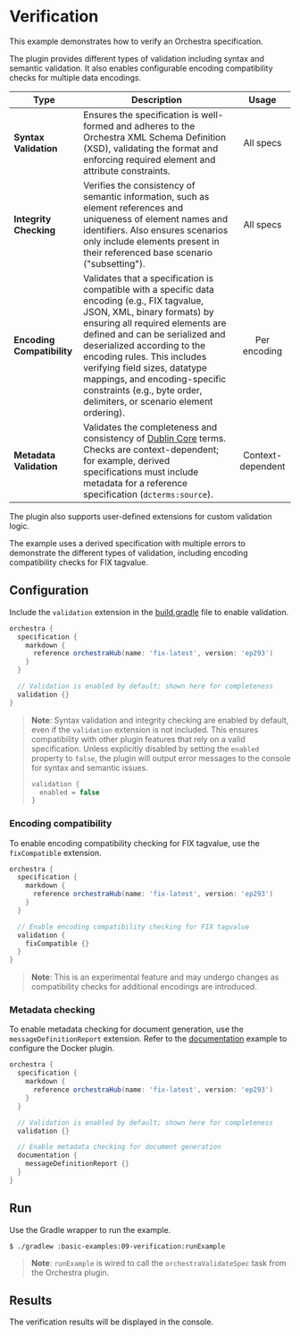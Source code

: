 # Verification

This example demonstrates how to verify an Orchestra specification.

The plugin provides different types of validation including syntax and semantic validation. It also enables configurable encoding compatibility checks for multiple data encodings. 

| **Type**                   | **Description**                                                                                                                                                                                                                                                                                                                                                                                          |     **Usage**     |
|----------------------------|----------------------------------------------------------------------------------------------------------------------------------------------------------------------------------------------------------------------------------------------------------------------------------------------------------------------------------------------------------------------------------------------------------|:-----------------:|
| **Syntax Validation**      | Ensures the specification is well-formed and adheres to the Orchestra XML Schema Definition (XSD), validating the format and enforcing required element and attribute constraints.                                                                                                                                                                                                                       |     All specs     |
| **Integrity Checking**     | Verifies the consistency of semantic information, such as element references and uniqueness of element names and identifiers. Also ensures scenarios only include elements present in their referenced base scenario ("subsetting").                                                                                                                                                                     |     All specs     |
| **Encoding Compatibility** | Validates that a specification is compatible with a specific data encoding (e.g., FIX tagvalue, JSON, XML, binary formats) by ensuring all required elements are defined and can be serialized and deserialized according to the encoding rules. This includes verifying field sizes, datatype mappings, and encoding-specific constraints (e.g., byte order, delimiters, or scenario element ordering). |   Per encoding    |
| **Metadata Validation**    | Validates the completeness and consistency of [Dublin Core](https://www.dublincore.org/specifications/dublin-core/) terms. Checks are context-dependent; for example, derived specifications must include metadata for a reference specification (`dcterms:source`).                                                                                                                                     | Context-dependent | 

The plugin also supports user-defined extensions for custom validation logic.

The example uses a derived specification with multiple errors to demonstrate the different types of validation, including encoding compatibility checks for FIX tagvalue.

## Configuration

Include the `validation` extension in the [build.gradle](./build.gradle) file to enable validation.

```groovy
orchestra {
  specification {
    markdown {
      reference orchestraHub(name: 'fix-latest', version: 'ep293')
    }
  }

  // Validation is enabled by default; shown here for completeness
  validation {}
}
```

> **Note**: Syntax validation and integrity checking are enabled by default, even if the `validation` extension is not included. This ensures compatibility with other plugin features that rely on a valid specification. Unless explicitly disabled by setting the `enabled` property to `false`, the plugin will output error messages to the console for syntax and semantic issues.
>
> ```groovy
> validation {
>   enabled = false
> }
> ```

### Encoding compatibility

To enable encoding compatibility checking for FIX tagvalue, use the `fixCompatible` extension.

```groovy
orchestra {
  specification {
    markdown {
      reference orchestraHub(name: 'fix-latest', version: 'ep293')
    }
  }

  // Enable encoding compatibility checking for FIX tagvalue
  validation {
    fixCompatible {}
  }
}
```

> **Note**: This is an experimental feature and may undergo changes as compatibility checks for additional encodings are introduced.

### Metadata checking

To enable metadata checking for document generation, use the `messageDefinitionReport` extension. Refer to the [documentation](../04-documentation) example to configure the Docker plugin.  

```groovy
orchestra {
  specification {
    markdown {
      reference orchestraHub(name: 'fix-latest', version: 'ep293')
    }
  }

  // Validation is enabled by default; shown here for completeness
  validation {}

  // Enable metadata checking for document generation
  documentation {
    messageDefinitionReport {}
  }
}
```


## Run

Use the Gradle wrapper to run the example.

```shell
$ ./gradlew :basic-examples:09-verification:runExample
```
> **Note**: `runExample` is wired to call the `orchestraValidateSpec` task from the Orchestra plugin.


## Results

The verification results will be displayed in the console.
